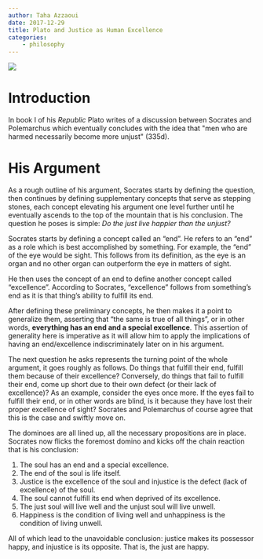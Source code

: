 ```yaml
---
author: Taha Azzaoui
date: 2017-12-29
title: Plato and Justice as Human Excellence
categories:
    - philosophy 
---
```


![](/images/plato-sunglasses.jpg)

# Introduction

In book I of his *Republic* Plato writes of a discussion between Socrates and Polemarchus which eventually concludes with the idea that "men who are harmed necessarily become more unjust" (335d).

# His Argument
As a rough outline of his argument, Socrates starts by defining the question, then continues by defining supplementary concepts that serve as stepping stones, each concept elevating his argument one level further until he eventually ascends to the top of the mountain that is his conclusion.  The question he poses is simple: *Do the just live happier than the unjust?*

Socrates starts by defining a concept called an “end”. He refers to an “end” as a role which is best accomplished by something. For example, the “end” of the eye would be sight. This follows from its definition, as the eye is an organ and no other organ can outperform the eye in matters of sight.

He then uses the concept of an end to define another concept called “excellence”. According to Socrates, “excellence” follows from something’s end as it is that thing’s ability to fulfill its end.

After defining these preliminary concepts, he then makes it a point to generalize them, asserting that “the same is true of all things”, or in other words, **everything has an end and a special excellence**. This assertion of generality here is imperative as it will allow him to apply the implications of having an end/excellence indiscriminately later on in his argument.

The next question he asks represents the turning point of the whole argument, it goes roughly as follows. Do things that fulfill their end, fulfill them because of their  excellence? Conversely, do things that fail to fulfill their end, come up short due to their own defect (or their lack of excellence)? As an example, consider the eyes once more. If the eyes fail to fulfill their end, or in other words are blind, is it because they have lost their proper excellence of sight? Socrates and Polemarchus of course agree that this is the case and swiftly move on.

The dominoes are all lined up, all the necessary propositions are in place. Socrates now flicks the foremost domino and kicks off the chain reaction that is his conclusion:

1. The soul has an end and a special excellence.
2. The end of the soul is life itself.
3. Justice is the excellence of the soul and injustice is the defect (lack of excellence) of the soul.
4. The soul cannot fulfill its end when deprived of its excellence.
5. The just soul will live well and the unjust soul will live unwell.
6. Happiness is the condition of living well and unhappiness is the condition of living unwell.

All of which lead to the unavoidable conclusion: justice makes its possessor happy, and injustice is its opposite. That is, the just are happy.
